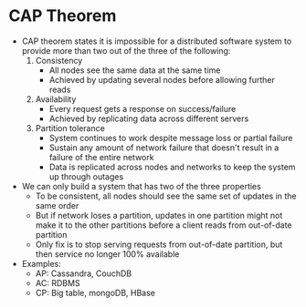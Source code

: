 # CAP Theorem

- CAP theorem states it is impossible for a distributed software system to provide more than two out of the three of the following:
    1. Consistency
        * All nodes see the same data at the same time
        * Achieved by updating several nodes before allowing further reads
    2. Availability
        * Every request gets a response on success/failure
        * Achieved by replicating data across different servers
    3. Partition tolerance
        * System continues to work despite message loss or partial failure
        * Sustain any amount of network failure that doesn't result in a failure of the entire network
        * Data is replicated across nodes and networks to keep the system up through outages
- We can only build a system that has two of the three properties
    * To be consistent, all nodes should see the same set of updates in the same order
    * But if network loses a partition, updates in one partition might not make it to the other partitions before a client reads from out-of-date partition
    * Only fix is to stop serving requests from out-of-date partition, but then service no longer 100% available
- Examples:
    * AP: Cassandra, CouchDB
    * AC: RDBMS
    * CP: Big table, mongoDB, HBase